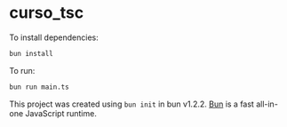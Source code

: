 # curso_tsc

To install dependencies:

```bash
bun install
```

To run:

```bash
bun run main.ts
```

This project was created using `bun init` in bun v1.2.2. [Bun](https://bun.sh) is a fast all-in-one JavaScript runtime.
